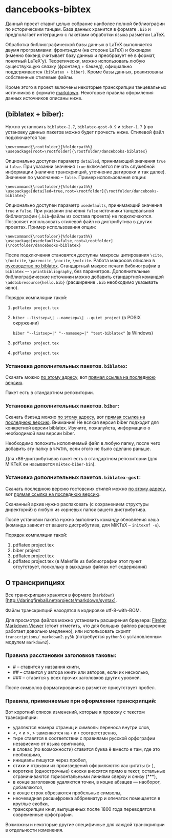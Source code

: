 ﻿# dancebooks-bibtex

Данный проект ставит целью собрание наиболее полной библиографии по историческим танцам. База данных хранится в формате `.bib` и предполагает интеграцию с пакетами обработки языка разметки LaTeX.

Обработка библиографической базы данных в LaTeX выполняется двумя программами: фронтэндом (на стороне LaTeX) и бэкэндом (именно бэкэнд считывает базу данных и преобразует её в формат, понятный LaTeX'у). Теоретически, можно использовать любую существующую связку (фронтэнд + бэкэнд), официально поддерживается `(biblatex + biber)`. Кроме базы данных, реализованы собственные стилевые файлы.

Кроме этого в проект включены некоторые транскрипции танцевальных источников в формате [markdown](http://daringfireball.net/projects/markdown/syntax). Некоторые правила оформления данных источников описаны ниже.

## (biblatex + biber):

Нужно установить `biblatex-2.7`, `biblatex-gost-0.9` и `biber-1.7` (про установку данных пакетов можно будет прочесть ниже. Стилевой файл подключается так:

	\newcommand{\rootfolder}{%folderpath%}
	\usepackage[root=\rootfolder]{\rootfolder/dancebooks-biblatex}
	
Опционально доступен параметр `detailed`, принимающий значения `true` и `false`. При указании значения `true` включается печать служебной информации (наличие транскрипций, уточнение датировки и так далее). Значение по умолчанию – `false`. Пример использования опции:

	\newcommand{\rootfolder}{%folderpath%}
	\usepackage[detailed=true,root=\rootfolder]{\rootfolder/dancebooks-biblatex}
	
Опционально доступен параметр `usedefaults`, принимающий значения `true` и `false`. При указании значения `false` источники танцевальной библиографии (`.bib`-файлы из состава проекта) не подключаются. Позволяет использовать стилевой файл из дистрибутива в других проектах. Пример использования опции:

	\newcommand{\rootfolder}{%folderpath%}
	\usepackage[usedefaults=false,root=\rootfolder]{\rootfolder/dancebooks-biblatex}

После подключения становятся доступны макросы цитирования `\cite`, `\footcite`, `\parencite`, `\nocite`, `\volcite`. Работа макросов описана в [руководстве по biblatex](http://mirrors.ctan.org/macros/latex/contrib/biblatex/doc/biblatex.pdf). Стандартный макрос печати библиографии в `biblatex` -- `\printbibliography`, без параметров. Дополнительные библиографические источники можно добавить стандартной командой `\addbibresource{hello.bib}` (расширение `.bib` необходимо указывать явно).

Порядок компиляции такой:

1. `pdflatex project.tex`
2.	`biber --listsep=\| --namesep=\| --quiet project` (в POSIX окружении)
	
	`biber "--listsep=|" "--namesep=|" "test-biblatex"` (в Windows)
3. `pdflatex project.tex`
4. `pdflatex project.tex`

### Установка дополнительных пакетов. `biblatex`:

Скачать можно [по этому адресу](http://sourceforge.net/projects/biblatex/files/), вот [прямая ссылка на последнюю версию](http://sourceforge.net/projects/biblatex/files/latest/download).

Пакет есть в стандартном репозитории.

### Установка дополнительных пакетов. `biber`:

Скачать бэкэнд можно [по этому адресу](http://sourceforge.net/projects/biblatex-biber/files/biblatex-biber/), вот [прямая ссылка на последнюю версию](http://sourceforge.net/projects/biblatex-biber/files/latest/download). Внимание! Не всякая версия biber подходит для конкретной версии biblatex. Изучите, пожалуйста, информацию о необходимой вам версии biber.

Необходимо положить исполняемый файл в любую папку, после чего добавить эту папку в `%PATH%`, если этого не было сделано раньше.

Для x86-дистрибутивов пакет есть в стандартном репозитории (для MiKTeX он называется `miktex-biber-bin`).

### Установка дополнительных пакетов. `biblatex-gost`:

Скачать последнюю версию гостовских стилей можно [по этому адресу](http://sourceforge.net/projects/biblatexgost/files/), вот [прямая ссылка на последнюю версию](http://sourceforge.net/projects/biblatexgost/files/latest/download).

Скачанный архив нужно распаковать (с сохранением структуры директорий) в любую из корневых папок вашего дистрибутива.

После установки пакета нужно выполнить команду обновления кэша (команда зависит от вашего дистрибутива, для MiKTeX – `initexmf -u`).

Порядок компиляции такой:

1. pdflatex project.tex
2. biber project
3. pdflatex project.tex
4. pdflatex project.tex (в Makefile из библиографии этот пункт отсутствует, поскольку в выходных файлах нет содержания)

## О транскрипциях

Все транскрипции хранятся в формате (`markdown`)[http://daringfireball.net/projects/markdown/syntax].

Файлы транскрипций находятся в кодировке utf-8-with-BOM.

Для просмотра файлов можно установить расширения браузера: [Firefox Markdown Viewer](https://addons.mozilla.org/en-US/firefox/addon/markdown-viewer/) (стоит отметить, что для больших файлов расширение работает довольно медленно), или использовать скрипт `transcriptions/_markdown2.py3k` (потребуется `python3` с установленным модулем `markdown2`).

### Правила расстановки заголовков таковы:

* \# – ставится у названия книги,
* \#\# – ставится у автора книги или авторов, если их несколько,
* \#\#\# – ставится у всех прочих заголовков других уровней.

После символов форматирования в разметке присутствует пробел.

### Правила, применяемые при оформлении транскрипций:

Вот короткий список изменений, которые я провожу с текстом транскрипции:

* удаляются номера страниц и символы переноса внутри слов,
* \<, &lt; и \>, &gt; заменяются на ‹ и › соответственно,
* тире ставятся в соответствии с правилами русской орфографии независимо от языка оригинала,
* в словах (по возможности) ставится буква ё вместо е там, где это необходимо,
* инициалы пишутся через пробел,
* стихи и отрывки из произведений оформляются как цитаты (> ),
* короткие (однострочные) сноски вносятся прямо в текст, остальные ограничиваются горизонтальными линиями сверху и снизу (\*\*\*),
* в конце заголовков удаляются точки, в коцне абзацев — наоборот, добавляются,
* в конце строк обрезаются пробельные символы,
* неочевидная расшифровка аббревиатур и опечаток помещается в круглые скобки,
* транскрипции книг, выпущенных после 1800 года переводятся в современные орфографии.

Возможны и некоторые другие специфичные для каждой транскрипции в отдельности изменения.